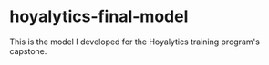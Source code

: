 # hoyalytics-final-model
This is the model I developed for the Hoyalytics training program's capstone.

